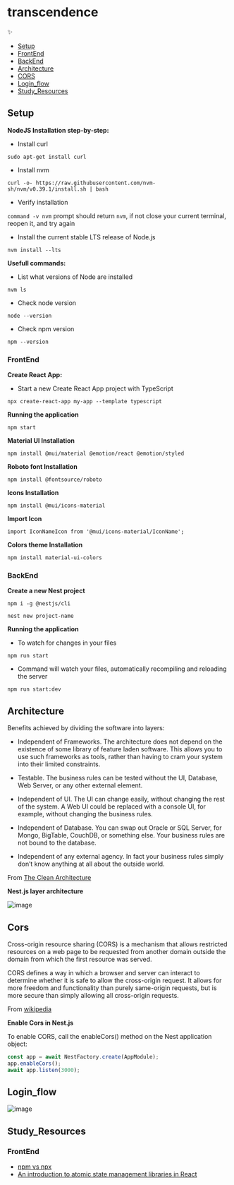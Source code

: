 # transcendence
:sparkles:

* [Setup](#Setup)
* [FrontEnd](#FrontEnd)
* [BackEnd](#BackEnd)
* [Architecture](#Architecture)
* [CORS](#Cors)
* [Login_flow](#Login_flow)
* [Study_Resources](#Study_Resources)

## Setup

**NodeJS Installation step-by-step:**

* Install curl

`sudo apt-get install curl`

* Install nvm

`curl -o- https://raw.githubusercontent.com/nvm-sh/nvm/v0.39.1/install.sh | bash`

* Verify installation 

`command -v nvm` prompt should return `nvm`, if not close your current terminal, reopen it, and try again

* Install the current stable LTS release of Node.js

`nvm install --lts`

**Usefull commands:**

* List what versions of Node are installed

`nvm ls`

* Check node version

`node --version`

* Check npm version

`npm --version`


### FrontEnd

**Create React App:**

* Start a new Create React App project with TypeScript

`npx create-react-app my-app --template typescript`

**Running the application**

`npm start`

**Material UI Installation**

`npm install @mui/material @emotion/react @emotion/styled`

**Roboto font Installation**

`npm install @fontsource/roboto`

**Icons Installation**

`npm install @mui/icons-material`

**Import Icon**

`import IconNameIcon from '@mui/icons-material/IconName';`

**Colors theme Installation**

`npm install material-ui-colors`

### BackEnd

**Create a new Nest project** 

`npm i -g @nestjs/cli`

`nest new project-name`

**Running the application**

* To watch for changes in your files

`npm run start`

* Command will watch your files, automatically recompiling and reloading the server

`npm run start:dev`

## Architecture

Benefits achieved by dividing the software into layers:

* Independent of Frameworks. The architecture does not depend on the existence of some library of feature laden software. This allows you to use such frameworks as tools, rather than having to cram your system into their limited constraints.

* Testable. The business rules can be tested without the UI, Database, Web Server, or any other external element.

* Independent of UI. The UI can change easily, without changing the rest of the system. A Web UI could be replaced with a console UI, for example, without changing the business rules.

* Independent of Database. You can swap out Oracle or SQL Server, for Mongo, BigTable, CouchDB, or something else. Your business rules are not bound to the database.

* Independent of any external agency. In fact your business rules simply don’t know anything at all about the outside world.

From [The Clean Architecture](https://blog.cleancoder.com/uncle-bob/2012/08/13/the-clean-architecture.html)

**Nest.js layer architecture**

![image](https://user-images.githubusercontent.com/63563271/184553647-a02ee6b1-0ac9-480f-855e-33f1d9c2669f.png)


## Cors

Cross-origin resource sharing (CORS) is a mechanism that allows restricted resources on a web page to be requested from another domain outside the domain from which the first resource was served.

CORS defines a way in which a browser and server can interact to determine whether it is safe to allow the cross-origin request. It allows for more freedom and functionality than purely same-origin requests, but is more secure than simply allowing all cross-origin requests.

From [wikipedia](https://en.wikipedia.org/wiki/Cross-origin_resource_sharing)

**Enable Cors in Nest.js**

To enable CORS, call the enableCors() method on the Nest application object:

```ts
const app = await NestFactory.create(AppModule);
app.enableCors();
await app.listen(3000);
```

## Login_flow

![image](https://user-images.githubusercontent.com/63563271/183547441-88032c14-87a4-45d2-9e51-b2b379e818ea.png)


## Study_Resources

### FrontEnd

* [npm vs npx](https://www.freecodecamp.org/news/npm-vs-npx-whats-the-difference/)
* [An introduction to atomic state management libraries in React](https://dev.to/tomlienard/an-introduction-to-atomic-state-management-libraries-in-react-4fhh)
